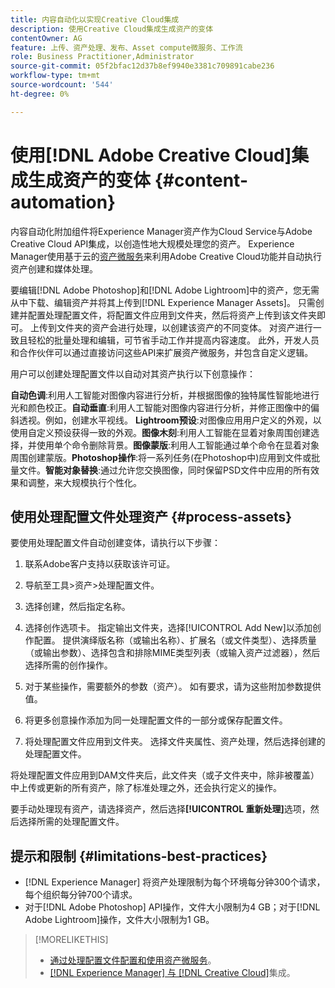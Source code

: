 ```yaml
---
title: 内容自动化以实现Creative Cloud集成
description: 使用Creative Cloud集成生成资产的变体
contentOwner: AG
feature: 上传、资产处理、发布、Asset compute微服务、工作流
role: Business Practitioner,Administrator
source-git-commit: 05f2bfac12d37b8ef9940e3381c709891cabe236
workflow-type: tm+mt
source-wordcount: '544'
ht-degree: 0%

---
```



# 使用[!DNL Adobe Creative Cloud]集成生成资产的变体 {#content-automation}

内容自动化附加组件将Experience Manager资产作为Cloud Service与Adobe Creative Cloud API集成，以创造性地大规模处理您的资产。 Experience Manager使用基于云的[资产微服务](/help/assets/asset-microservices-overview.md)来利用Adobe Creative Cloud功能并自动执行资产创建和媒体处理。

要编辑[!DNL Adobe Photoshop]和[!DNL Adobe Lightroom]中的资产，您无需从中下载、编辑资产并将其上传到[!DNL Experience Manager Assets]。 只需创建并配置处理配置文件，将配置文件应用到文件夹，然后将资产上传到该文件夹即可。 上传到文件夹的资产会进行处理，以创建该资产的不同变体。 对资产进行一致且轻松的批量处理和编辑，可节省手动工作并提高内容速度。 此外，开发人员和合作伙伴可以通过直接访问这些API来扩展资产微服务，并包含自定义逻辑。

用户可以创建处理配置文件以自动对其资产执行以下创意操作：

**自动色调**:利用人工智能对图像内容进行分析，并根据图像的独特属性智能地进行光和颜色校正。**自动垂直**:利用人工智能对图像内容进行分析，并修正图像中的偏斜透视。例如，创建水平视线。
**Lightroom预设**:对图像应用用户定义的外观，以使用自定义预设获得一致的外观。**图像木刻**:利用人工智能在显着对象周围创建选择，并使用单个命令删除背景。**图像蒙版**:利用人工智能通过单个命令在显着对象周围创建蒙版。**Photoshop操作**:将一系列任务(在Photoshop中)应用到文件或批量文件。**智能对象替换**:通过允许您交换图像，同时保留PSD文件中应用的所有效果和调整，来大规模执行个性化。

## 使用处理配置文件处理资产 {#process-assets}

要使用处理配置文件自动创建变体，请执行以下步骤：

1. 联系Adobe客户支持以获取该许可证。
1. 导航至工具>资产>处理配置文件。
1. 选择创建，然后指定名称。
1. 选择创作选项卡。 指定输出文件夹，选择[!UICONTROL Add New]以添加创作配置。 提供演绎版名称（或输出名称）、扩展名（或文件类型）、选择质量（或输出参数）、选择包含和排除MIME类型列表（或输入资产过滤器），然后选择所需的创作操作。
1. 对于某些操作，需要额外的参数（资产）。 如有要求，请为这些附加参数提供值。

1. 将更多创意操作添加为同一处理配置文件的一部分或保存配置文件。

1. 将处理配置文件应用到文件夹。 选择文件夹属性、资产处理，然后选择创建的处理配置文件。

将处理配置文件应用到DAM文件夹后，此文件夹（或子文件夹中，除非被覆盖）中上传或更新的所有资产，除了标准处理之外，还会执行定义的操作。

要手动处理现有资产，请选择资产，然后选择&#x200B;**[!UICONTROL 重新处理]**&#x200B;选项，然后选择所需的处理配置文件。

## 提示和限制 {#limitations-best-practices}

* [!DNL Experience Manager] 将资产处理限制为每个环境每分钟300个请求，每个组织每分钟700个请求。
* 对于[!DNL Adobe Photoshop] API操作，文件大小限制为4 GB；对于[!DNL Adobe Lightroom]操作，文件大小限制为1 GB。

>[!MORELIKETHIS]
>
>* [通过处理配置文件配置和使用资产微服务](/help/assets/asset-microservices-configure-and-use.md)。
>* [ [!DNL Experience Manager] 与 [!DNL Creative Cloud]](/help/assets/aem-cc-integration-best-practices.md)集成。

